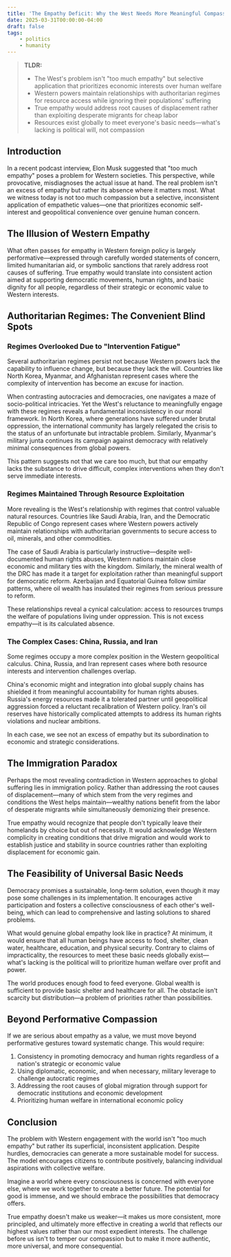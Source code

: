 ```yaml
---
title: 'The Empathy Deficit: Why the West Needs More Meaningful Compassion, Not Less'
date: 2025-03-31T00:00:00-04:00
draft: false
tags:
    - politics
    - humanity
---
```


> **TLDR:**
> - The West's problem isn't "too much empathy" but selective application that prioritizes economic interests over human welfare
> - Western powers maintain relationships with authoritarian regimes for resource access while ignoring their populations' suffering
> - True empathy would address root causes of displacement rather than exploiting desperate migrants for cheap labor
> - Resources exist globally to meet everyone's basic needs—what's lacking is political will, not compassion

## Introduction

In a recent podcast interview, Elon Musk suggested that "too much empathy" poses a problem for Western societies. This perspective, while provocative, misdiagnoses the actual issue at hand. The real problem isn't an excess of empathy but rather its absence where it matters most. What we witness today is not too much compassion but a selective, inconsistent application of empathetic values—one that prioritizes economic self-interest and geopolitical convenience over genuine human concern.

## The Illusion of Western Empathy

What often passes for empathy in Western foreign policy is largely performative—expressed through carefully worded statements of concern, limited humanitarian aid, or symbolic sanctions that rarely address root causes of suffering. True empathy would translate into consistent action aimed at supporting democratic movements, human rights, and basic dignity for all people, regardless of their strategic or economic value to Western interests.

## Authoritarian Regimes: The Convenient Blind Spots

### Regimes Overlooked Due to "Intervention Fatigue"

Several authoritarian regimes persist not because Western powers lack the capability to influence change, but because they lack the will. Countries like North Korea, Myanmar, and Afghanistan represent cases where the complexity of intervention has become an excuse for inaction.

When contrasting autocracies and democracies, one navigates a maze of socio-political intricacies. Yet the West's reluctance to meaningfully engage with these regimes reveals a fundamental inconsistency in our moral framework. In North Korea, where generations have suffered under brutal oppression, the international community has largely relegated the crisis to the status of an unfortunate but intractable problem. Similarly, Myanmar's military junta continues its campaign against democracy with relatively minimal consequences from global powers. 

This pattern suggests not that we care too much, but that our empathy lacks the substance to drive difficult, complex interventions when they don't serve immediate interests.

### Regimes Maintained Through Resource Exploitation

More revealing is the West's relationship with regimes that control valuable natural resources. Countries like Saudi Arabia, Iran, and the Democratic Republic of Congo represent cases where Western powers actively maintain relationships with authoritarian governments to secure access to oil, minerals, and other commodities.

The case of Saudi Arabia is particularly instructive—despite well-documented human rights abuses, Western nations maintain close economic and military ties with the kingdom. Similarly, the mineral wealth of the DRC has made it a target for exploitation rather than meaningful support for democratic reform. Azerbaijan and Equatorial Guinea follow similar patterns, where oil wealth has insulated their regimes from serious pressure to reform.

These relationships reveal a cynical calculation: access to resources trumps the welfare of populations living under oppression. This is not excess empathy—it is its calculated absence.

### The Complex Cases: China, Russia, and Iran

Some regimes occupy a more complex position in the Western geopolitical calculus. China, Russia, and Iran represent cases where both resource interests and intervention challenges overlap.

China's economic might and integration into global supply chains has shielded it from meaningful accountability for human rights abuses. Russia's energy resources made it a tolerated partner until geopolitical aggression forced a reluctant recalibration of Western policy. Iran's oil reserves have historically complicated attempts to address its human rights violations and nuclear ambitions.

In each case, we see not an excess of empathy but its subordination to economic and strategic considerations.

## The Immigration Paradox

Perhaps the most revealing contradiction in Western approaches to global suffering lies in immigration policy. Rather than addressing the root causes of displacement—many of which stem from the very regimes and conditions the West helps maintain—wealthy nations benefit from the labor of desperate migrants while simultaneously demonizing their presence.

True empathy would recognize that people don't typically leave their homelands by choice but out of necessity. It would acknowledge Western complicity in creating conditions that drive migration and would work to establish justice and stability in source countries rather than exploiting displacement for economic gain.

## The Feasibility of Universal Basic Needs

Democracy promises a sustainable, long-term solution, even though it may pose some challenges in its implementation. It encourages active participation and fosters a collective consciousness of each other's well-being, which can lead to comprehensive and lasting solutions to shared problems.

What would genuine global empathy look like in practice? At minimum, it would ensure that all human beings have access to food, shelter, clean water, healthcare, education, and physical security. Contrary to claims of impracticality, the resources to meet these basic needs globally exist—what's lacking is the political will to prioritize human welfare over profit and power.

The world produces enough food to feed everyone. Global wealth is sufficient to provide basic shelter and healthcare for all. The obstacle isn't scarcity but distribution—a problem of priorities rather than possibilities.

## Beyond Performative Compassion

If we are serious about empathy as a value, we must move beyond performative gestures toward systematic change. This would require:

1. Consistency in promoting democracy and human rights regardless of a nation's strategic or economic value
2. Using diplomatic, economic, and when necessary, military leverage to challenge autocratic regimes
3. Addressing the root causes of global migration through support for democratic institutions and economic development
4. Prioritizing human welfare in international economic policy

## Conclusion

The problem with Western engagement with the world isn't "too much empathy" but rather its superficial, inconsistent application. Despite hurdles, democracies can generate a more sustainable model for success. The model encourages citizens to contribute positively, balancing individual aspirations with collective welfare.

Imagine a world where every consciousness is concerned with everyone else, where we work together to create a better future. The potential for good is immense, and we should embrace the possibilities that democracy offers.

True empathy doesn't make us weaker—it makes us more consistent, more principled, and ultimately more effective in creating a world that reflects our highest values rather than our most expedient interests. The challenge before us isn't to temper our compassion but to make it more authentic, more universal, and more consequential.